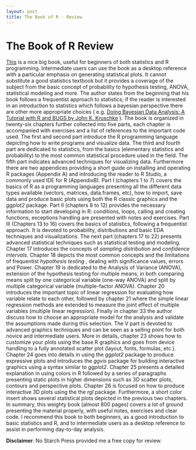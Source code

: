 ```yaml
---
layout: post
title: The Book of R - Review
---
```



# The Book of R Review

[This](https://www.nostarch.com/bookofr) is a nice big book, useful for beginners of both statistics and R programming. Intermediate users can use the book as a desktop reference with a particular emphasis on generating statistical plots. It cannot substitute a good statistics textbook but it provides a coverage of the subject from the basic concept of probability to hypothesis testing, ANOVA, statistical modeling and more. The author states from the beginning that his book follows a frequentist approach to statistics; if the reader is interested in an introduction to statistics which follows a bayesian perspective there are other more appropriate choices ( e.g. [Doing Bayesian Data Analysis: A Tutorial with R and BUGS by John K. Kruschke](https://sites.google.com/site/doingbayesiandataanalysis/) ).
The book is organized in twenty-six chapters further collected into five parts, each chapter is accompanied with exercises and a list of references to the important code used. The first and second part introduce the R programming language depicting how to write programs and visualize data. The third and fourth part are dedicated to statistics, from the basics (elementary statistics and probability) to the most common statistical procedure used in the field. The fifth part indicates advanced techniques for visualizing data. Furthermore there are two appendices providing a short guide on installing and operating R packages (Appendix A) and introducing the reader to R Studio, a commonly used IDE for R (AppendixB).
Part I (chapters 1 to 7) covers the basics of R as a programming languages presenting all the different data types available (vectors, matrices, data.frames, etc), how to import, save data and produce basic plots using both the R classic graphics and the _ggplot2_ package.
Part II (chapters 8 to 12) provides the necessary information to start developing in R: conditions, loops, calling and creating functions, exceptions handling are presented with notes and exercises.
Part III (Chapters 13 to 16) covers the basics of statistics, following a frequentist approach. It is devoted to probability, distributions and basic EDA techniques and visualizations.
The next part (chapters 17 to 22) presents advanced statistical techniques such as statistical testing and modeling.
Chapter 17 introduces the concepts of _sampling distribution_ and _confidence intervals_. Chapter 18 depicts the most common concepts and the limitations of frequentist _hypothesis testing_ , dealing with significance values, errors and Power. Chapter 19 is dedicated to the Analysis of Variance (ANOVA), extension of the hypothesis testing for multiple means, in both comparing means split by one categorical variable (one-way ANOVA) and split by multiple categorical variable (multiple-factor ANOVA).
Chapter 20 introduces the important topic of linear regression for evaluating how variable relate to each other, followed by chapter 21 where the simple linear regression methods are extended to measure the joint effect of multiple variables (multiple linear regression). Finally in chapter 33 the author discuss how to choose an appropriate model for the analysis and validate the assumptions made during this selection.
The V part is devoted to advanced graphics techniques and can be seen as a selling point for both novice and intermediate users. More in details, chapter 23 shows how to customize your plots using the base R graphics and goes from device handling to a fully annotated scatter plot (layout, fonts, formulas, etc.). Chapter 24 goes into details in using the _ggplot2_ package to produce expressive plots and introduces the _ggvis_ package for building interactive graphics using a syntax similar to _ggplot2_. Chapter 25 presents a detailed explanation in using colors in R followed by a series of paragraphs presenting static plots in higher dimensions such as 3D scatter plots, contours and perspective plots. Chapter 26 is focused on how to produce interactive 3D plots using the the _rgl_ package. Furthermore, a short color insert shows several statistical plots depicted in the previous two chapters.
In summary, this weighty book (almost 800 pages) covers a lot of ground presenting the material properly, with useful notes, exercises  and clear code. I recommend this book to both beginners, as a good introduction to basic statistics and R, and to intermediate users as a desktop reference to assist in performing day-to-day analysis.


__Disclaimer__: No Starch Press provided me a free copy for review.
